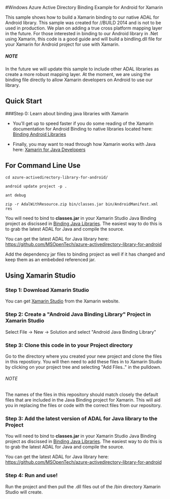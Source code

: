 #Windows Azure Active Directory Binding Example for Android for Xamarin


This sample shows how to build a Xamarin binding to our native ADAL for Android library. This sample was created for //BUILD 2014 and is not to be used in production. We plan on adding a true cross platform mapping layer in the future. For those interested in binding to our Android library in .Net using Xamarin, this code is a good guide and will build a bindling.dll file for your Xamarin for Android project for use with Xamarin.

##### NOTE 

In the future we will update this sample to include other ADAL libraries as create a more robust mapping layer. At the moment, we are using the binding file directly to allow Xamarin developers on Android to use our library. 


## Quick Start

###Step 0: Learn about binding java libraries with Xamarin

* You'll get up to speed faster if you do some reading of the Xamarin documentation for Android Binding to native libraries located here: [Binding Android Libraries](http://docs.xamarin.com/guides/android/advanced_topics/java_integration_overview/binding_a_java_library_(.jar)/)

* Finally, you may want to read through how Xamarin works with Java here: [Xamarin for Java Developers](http://docs.xamarin.com/guides/android/advanced_topics/java_integration_overview/)


## For Command Line Use

`cd azure-activedirectory-library-for-android/`

`android update project -p .`

`ant debug`

`zip -r AdalWithResource.zip bin/classes.jar bin/AndroidManifest.xml res`

You will need to bind to **classes.jar** in your Xamarin Studio Java Binding project as discissed in [Binding Java Libraries](http://docs.xamarin.com/guides/android/advanced_topics/java_integration_overview/binding_a_java_library_(.jar)/). The easiest way to do this is to grab the latest ADAL for Java and compile the source.

You can get the latest ADAL for Java library here: https://github.com/MSOpenTech/azure-activedirectory-library-for-android


Add the dependency jar files to binding project as well if it has changed and keep them as an embebded referenced jar.


## Using Xamarin Studio


### Step 1: Download Xamarin Studio

You can get [Xamarin Studio](http://xamarin.com/studio?_bt=44014804148&_bk=xamarin%20studio&_bm=e&gclid=COqr3sHrs70CFUWVfgodkmEAwg) from the Xamarin website.

### Step 2: Create a "Android Java Binding Library" Project in Xamarin Studio

Select File -> New -> Solution and select "Android Java Binding Library"

### Step 3: Clone this code in to your Project directory

Go to the directory where you created your new project and clone the files in this repostiory. You will then need to add these files in to Xamarin Studio by clicking on your project tree and selecting "Add Files.." in the pulldown. 

###### NOTE

The names of the files in this repository should match closely the default files that are included in the Java Binding project for Xamarin. This will aid you in replacing the files or code with the correct files from our repository.

### Step 3: Add the latest version of ADAL for Java library to the Project

You will need to bind to **classes.jar** in your Xamarin Studio Java Binding project as discissed in [Binding Java Libraries](http://docs.xamarin.com/guides/android/advanced_topics/java_integration_overview/binding_a_java_library_(.jar)/). The easiest way to do this is to grab the latest ADAL for Java and compile the source.

You can get the latest ADAL for Java library here: https://github.com/MSOpenTech/azure-activedirectory-library-for-android


### Step 4: Run and use!

Run the project and then pull the .dll files out of the /bin directory Xamarin Studio will create.

